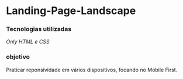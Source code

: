 # Landing-Page-Landscape

### Tecnologias utilizadas

*Only HTML e CSS*

### objetivo
  Praticar reponsividade em vários dispositivos, focando no Mobile First.
</br>
</br> 
</br> 


 
